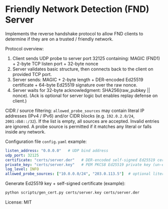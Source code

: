 # Friendly Network Detection (FND) Server

Implements the reverse handshake protocol to allow FND clients to determine if they are on a trusted / friendly network.

Protocol overview:
1. Client sends UDP probe to server port 32125 containing: MAGIC (FND1) + 2-byte TCP listen port + 32-byte nonce
2. Server validates basic structure, then connects back to the client on provided TCP port.
3. Server sends: MAGIC + 2-byte length + DER-encoded Ed25519 certificate + 64-byte Ed25519 signature over the raw nonce.
4. Server waits for 32-byte acknowledgment: SHA256(raw_pubkey || nonce). (Ack is optional for server logic but enables replay defense on client.)

CIDR / source filtering:
`allowed_probe_sources` may contain literal IP addresses (IPv4 / IPv6) and/or CIDR blocks (e.g. `192.0.2.0/24`, `2001:db8::/32`). If the list is empty, all sources are accepted. Invalid entries are ignored. A probe source is permitted if it matches any literal or falls inside any network.

Configuration file `config.yaml` example:
```yaml
listen_address: "0.0.0.0"   # UDP bind address
udp_port: 32125
certificate: "certs/server.der"   # DER-encoded self-signed Ed25519 certificate
private_key: "certs/server.key"   # PEM PKCS8 Ed25519 private key (un-encrypted)
log_level: INFO
allowed_probe_sources: ["10.0.0.0/24", "203.0.113.5"]  # optional literal + CIDR filters
```

Generate Ed25519 key + self-signed certificate (example):
```bash
python scripts/gen_cert.py certs/server.key certs/server.der
```

License: MIT
